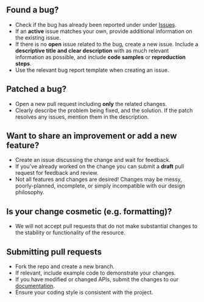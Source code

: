 ## Found a bug?

- Check if the bug has already been reported under under [Issues](https://github.com/communityox/ox_core/issues).
- If an **active** issue matches your own, provide additional information on the existing issue.
- If there is no **open** issue related to the bug, create a new issue. Include a **descriptive title and clear description** with as much relevant information as possible, and include **code samples** or **reproduction steps**.
- Use the relevant bug report template when creating an issue.

## Patched a bug?

- Open a new pull request including **only** the related changes.
- Clearly describe the problem being fixed, and the solution. If the patch resolves any issues, mention them in the description.

## Want to share an improvement or add a new feature?

- Create an issue discussing the change and wait for feedback.
- If you've already worked on the change you can submit a **draft** pull request for feedback and review.
- Not all features and changes are desired! Changes may be messy, poorly-planned, incomplete, or simply incompatible with our design philosophy.

## Is your change cosmetic (e.g. formatting)?

- We will not accept pull requests that do not make substantial changes to the stability or functionality of the resource.

## Submitting pull requests

- Fork the repo and create a new branch.
- If relevant, include example code to demonstrate your changes.
- If you have modified or changed APIs, submit the changes to our [documentation](https://github.com/communityox/docs).
- Ensure your coding style is consistent with the project.
